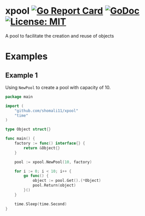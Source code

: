 # xpool [![Go Report Card](https://goreportcard.com/badge/github.com/shomali11/xpool)](https://goreportcard.com/report/github.com/shomali11/xpool) [![GoDoc](https://godoc.org/github.com/shomali11/xpool?status.svg)](https://godoc.org/github.com/shomali11/xpool) [![License: MIT](https://img.shields.io/badge/License-MIT-yellow.svg)](https://opensource.org/licenses/MIT)

A pool to facilitate the creation and reuse of objects

# Examples

## Example 1

Using `NewPool` to create a pool with capacity of 10.

```go
package main

import (
	"github.com/shomali11/xpool"
	"time"
)

type Object struct{}

func main() {
	factory := func() interface{} {
		return &Object{}
	}

	pool := xpool.NewPool(10, factory)

	for i := 0; i < 10; i++ {
		go func() {
			object := pool.Get().(*Object)
			pool.Return(object)
		}()
	}

	time.Sleep(time.Second)
}
```
